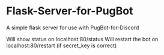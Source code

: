 # Flask-Server-for-PugBot
A simple flask server for use with PugBot-for-Discord

Will show status on localhost:80/status
Will restart the bot on localhost:80/restart (if secret_key is correct)
